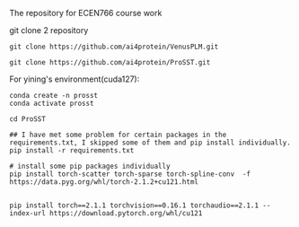 The repository for ECEN766 course work


git clone 2 repository

```shell
git clone https://github.com/ai4protein/VenusPLM.git

git clone https://github.com/ai4protein/ProSST.git

```

For yining's environment(cuda127):

```shell
conda create -n prosst
conda activate prosst
```

```shell
cd ProSST

## I have met some problem for certain packages in the requirements.txt, I skipped some of them and pip install individually.
pip install -r requirements.txt

# install some pip packages individually
pip install torch-scatter torch-sparse torch-spline-conv  -f https://data.pyg.org/whl/torch-2.1.2+cu121.html


pip install torch==2.1.1 torchvision==0.16.1 torchaudio==2.1.1 --index-url https://download.pytorch.org/whl/cu121
```